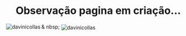 <h1 align = "center"> Observação pagina em criação...</h1>



<p> <img align = "left" src = "https://github-readme-stats.vercel.app/api/top-langs?username=davinicollas&show_icons=true&locale=en&layout=compact" alt = "davinicollas" /> </p>

<p> & nbsp; <img align = "center" src = "https://github-readme-stats.vercel.app/api?username=davinicollas&show_icons=true&locale=en" alt = "davinicollas" /> </p>
